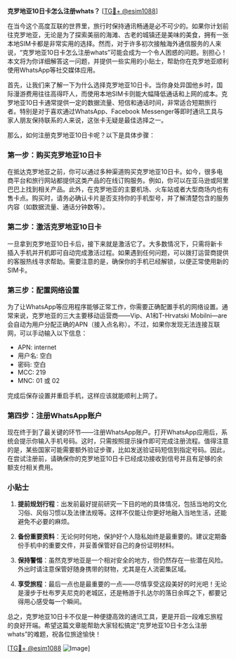 **克罗地亚10日卡怎么注册whats？** [[TG💪+ @esim1088](https://t.me/s/esim1088)]

在当今这个高度互联的世界里，旅行时保持通讯畅通是必不可少的。如果你计划前往克罗地亚，无论是为了探索美丽的海滩、古老的城镇还是美味的美食，拥有一张本地SIM卡都是非常实用的选择。然而，对于许多初次接触海外通信服务的人来说，“克罗地亚10日卡怎么注册whats”可能会成为一个令人困惑的问题。别担心！本文将为你详细解答这一问题，并提供一些实用的小贴士，帮助你在克罗地亚顺利使用WhatsApp等社交媒体应用。

首先，让我们来了解一下为什么选择克罗地亚10日卡。当你身处异国他乡时，国际漫游费用往往高得吓人，而使用本地SIM卡则能大幅降低通话和上网的成本。克罗地亚10日卡通常提供一定的数据流量、短信和通话时间，非常适合短期旅行者。特别是对于喜欢通过WhatsApp、Facebook Messenger等即时通讯工具与家人朋友保持联系的人来说，这张卡无疑是最佳选择之一。

那么，如何注册克罗地亚10日卡呢？以下是具体步骤：

### 第一步：购买克罗地亚10日卡

在抵达克罗地亚之前，你可以通过多种渠道购买克罗地亚10日卡。如今，很多电商平台和旅行网站都提供这类产品的在线订购服务。例如，你可以在亚马逊或阿里巴巴上找到相关产品。此外，在克罗地亚的主要机场、火车站或者大型商场内也有售卡点。购买时，请务必确认卡片是否支持你的手机型号，并了解清楚包含的服务内容（如数据流量、通话分钟数等）。

### 第二步：激活克罗地亚10日卡

一旦拿到克罗地亚10日卡后，接下来就是激活它了。大多数情况下，只需将新卡插入手机并开机即可自动完成激活过程。如果遇到任何问题，可以拨打运营商提供的客服热线寻求帮助。需要注意的是，确保你的手机已经解锁，以便正常使用新的SIM卡。

### 第三步：配置网络设置

为了让WhatsApp等应用程序能够正常工作，你需要正确配置手机的网络设置。通常来说，克罗地亚的三大主要移动运营商——Vip、A1和T-Hrvatski Mobilni—are会自动为用户分配正确的APN（接入点名称）。不过，如果你发现无法连接互联网，可以手动输入以下信息：

- APN: internet
- 用户名: 空白
- 密码: 空白
- MCC: 219
- MNC: 01 或 02

完成后保存设置并重启手机，这样应该就能顺利上网了。

### 第四步：注册WhatsApp账户

现在终于到了最关键的环节——注册WhatsApp账户。打开WhatsApp应用后，系统会提示你输入手机号码。这时，只需按照提示操作即可完成注册流程。值得注意的是，某些国家可能需要额外验证步骤，比如发送验证码短信到指定号码。因此，在尝试注册前，请确保你的克罗地亚10日卡已经成功接收到信号并且有足够的余额支付相关费用。

### 小贴士

1. **提前规划行程**：出发前最好提前研究一下目的地的具体情况，包括当地的文化习俗、风俗习惯以及法律法规等。这样不仅能让你更好地融入当地生活，还能避免不必要的麻烦。
   
2. **备份重要资料**：无论何时何地，保护好个人隐私始终是最重要的。建议定期备份手机中的重要文件，并妥善保管好自己的身份证明材料。
   
3. **保持警惕**：虽然克罗地亚是一个相对安全的地方，但仍然存在一些潜在风险。外出时请注意保管好随身携带的财物，尤其是在人流密集区域。
   
4. **享受旅程**：最后一点也是最重要的一点——尽情享受这段美好的时光吧！无论是漫步于杜布罗夫尼克的老城区，还是畅游于扎达尔的落日余晖之下，都要记得用心感受每一个瞬间。

总之，克罗地亚10日卡不仅是一种便捷高效的通讯工具，更是开启一段难忘旅程的良好开端。希望这篇文章能帮助大家轻松搞定“克罗地亚10日卡怎么注册whats”的难题，祝各位旅途愉快！

[[TG💪+ @esim1088](https://t.me/s/esim1088) ![Image](https://i.postimg.cc/4NQfJmqS/Snipaste-2025-05-13-00-14-12.png)]